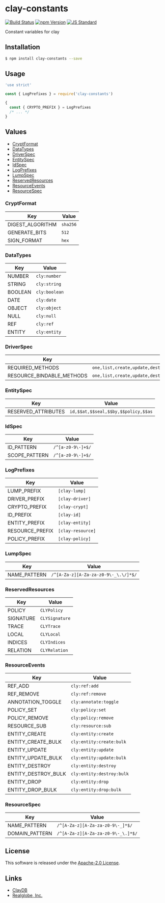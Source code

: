 clay-constants
==========

<!---
This file is generated by ape-tmpl. Do not update manually.
--->

<!-- Badge Start -->
<a name="badges"></a>

[![Build Status][bd_travis_com_shield_url]][bd_travis_com_url]
[![npm Version][bd_npm_shield_url]][bd_npm_url]
[![JS Standard][bd_standard_shield_url]][bd_standard_url]

[bd_repo_url]: https://github.com/realglobe-Inc/clay-constants
[bd_travis_url]: http://travis-ci.org/realglobe-Inc/clay-constants
[bd_travis_shield_url]: http://img.shields.io/travis/realglobe-Inc/clay-constants.svg?style=flat
[bd_travis_com_url]: http://travis-ci.com/realglobe-Inc/clay-constants
[bd_travis_com_shield_url]: https://api.travis-ci.com/realglobe-Inc/clay-constants.svg?token=aeFzCpBZebyaRijpCFmm
[bd_license_url]: https://github.com/realglobe-Inc/clay-constants/blob/master/LICENSE
[bd_codeclimate_url]: http://codeclimate.com/github/realglobe-Inc/clay-constants
[bd_codeclimate_shield_url]: http://img.shields.io/codeclimate/github/realglobe-Inc/clay-constants.svg?style=flat
[bd_codeclimate_coverage_shield_url]: http://img.shields.io/codeclimate/coverage/github/realglobe-Inc/clay-constants.svg?style=flat
[bd_gemnasium_url]: https://gemnasium.com/realglobe-Inc/clay-constants
[bd_gemnasium_shield_url]: https://gemnasium.com/realglobe-Inc/clay-constants.svg
[bd_npm_url]: http://www.npmjs.org/package/clay-constants
[bd_npm_shield_url]: http://img.shields.io/npm/v/clay-constants.svg?style=flat
[bd_standard_url]: http://standardjs.com/
[bd_standard_shield_url]: https://img.shields.io/badge/code%20style-standard-brightgreen.svg

<!-- Badge End -->


<!-- Description Start -->
<a name="description"></a>

Constant variables for clay

<!-- Description End -->


<!-- Overview Start -->
<a name="overview"></a>



<!-- Overview End -->


<!-- Sections Start -->
<a name="sections"></a>

<!-- Section from "doc/guides/01.Installation.md.hbs" Start -->

<a name="section-doc-guides-01-installation-md"></a>

Installation
-----

```bash
$ npm install clay-constants --save
```


<!-- Section from "doc/guides/01.Installation.md.hbs" End -->

<!-- Section from "doc/guides/02.Usage.md.hbs" Start -->

<a name="section-doc-guides-02-usage-md"></a>

Usage
---------

```javascript
'use strict'

const { LogPrefixes } = require('clay-constants')

{
  const { CRYPTO_PREFIX } = LogPrefixes
  /* ... */
}
```


<!-- Section from "doc/guides/02.Usage.md.hbs" End -->

<!-- Section from "doc/guides/03.Values.md.hbs" Start -->

<a name="section-doc-guides-03-values-md"></a>

Values
------

+ [CryptFormat](#CryptFormat)
+ [DataTypes](#DataTypes)
+ [DriverSpec](#DriverSpec)
+ [EntitySpec](#EntitySpec)
+ [IdSpec](#IdSpec)
+ [LogPrefixes](#LogPrefixes)
+ [LumpSpec](#LumpSpec)
+ [ReservedResources](#ReservedResources)
+ [ResourceEvents](#ResourceEvents)
+ [ResourceSpec](#ResourceSpec)


<a name="CryptFormat" ></a>

### CryptFormat

| Key | Value |
| --- | ---- |
| DIGEST_ALGORITHM | `sha256` |
| GENERATE_BITS | `512` |
| SIGN_FORMAT | `hex` |


<a name="DataTypes" ></a>

### DataTypes

| Key | Value |
| --- | ---- |
| NUMBER | `cly:number` |
| STRING | `cly:string` |
| BOOLEAN | `cly:boolean` |
| DATE | `cly:date` |
| OBJECT | `cly:object` |
| NULL | `cly:null` |
| REF | `cly:ref` |
| ENTITY | `cly:entity` |


<a name="DriverSpec" ></a>

### DriverSpec

| Key | Value |
| --- | ---- |
| REQUIRED_METHODS | `one,list,create,update,destroy,drop,resources` |
| RESOURCE_BINDABLE_METHODS | `one,list,create,update,destroy,drop,oneBulk,listBulk,createBulk,updateBulk,destroyBulk,cursor` |


<a name="EntitySpec" ></a>

### EntitySpec

| Key | Value |
| --- | ---- |
| RESERVED_ATTRIBUTES | `id,$$at,$$seal,$$by,$$policy,$$as` |


<a name="IdSpec" ></a>

### IdSpec

| Key | Value |
| --- | ---- |
| ID_PATTERN | `/^[a-z0-9\-]+$/` |
| SCOPE_PATTERN | `/^[a-z0-9\-]+$/` |


<a name="LogPrefixes" ></a>

### LogPrefixes

| Key | Value |
| --- | ---- |
| LUMP_PREFIX | `[clay-lump]` |
| DRIVER_PREFIX | `[clay-driver]` |
| CRYPTO_PREFIX | `[clay-crypt]` |
| ID_PREFIX | `[clay-id]` |
| ENTITY_PREFIX | `[clay-entity]` |
| RESOURCE_PREFIX | `[clay-resource]` |
| POLICY_PREFIX | `[clay-policy]` |


<a name="LumpSpec" ></a>

### LumpSpec

| Key | Value |
| --- | ---- |
| NAME_PATTERN | `/^[A-Za-z][A-Za-za-z0-9\-_\.\/]*$/` |


<a name="ReservedResources" ></a>

### ReservedResources

| Key | Value |
| --- | ---- |
| POLICY | `CLYPolicy` |
| SIGNATURE | `CLYSignature` |
| TRACE | `CLYTrace` |
| LOCAL | `CLYLocal` |
| INDICES | `CLYIndices` |
| RELATION | `CLYRelation` |


<a name="ResourceEvents" ></a>

### ResourceEvents

| Key | Value |
| --- | ---- |
| REF_ADD | `cly:ref:add` |
| REF_REMOVE | `cly:ref:remove` |
| ANNOTATION_TOGGLE | `cly:annotate:toggle` |
| POLICY_SET | `cly:policy:set` |
| POLICY_REMOVE | `cly:policy:remove` |
| RESOURCE_SUB | `cly:resource:sub` |
| ENTITY_CREATE | `cly:entity:create` |
| ENTITY_CREATE_BULK | `cly:entity:create:bulk` |
| ENTITY_UPDATE | `cly:entity:update` |
| ENTITY_UPDATE_BULK | `cly:entity:update:bulk` |
| ENTITY_DESTROY | `cly:entity:destroy` |
| ENTITY_DESTROY_BULK | `cly:entity:destroy:bulk` |
| ENTITY_DROP | `cly:entity:drop` |
| ENTITY_DROP_BULK | `cly:entity:drop:bulk` |


<a name="ResourceSpec" ></a>

### ResourceSpec

| Key | Value |
| --- | ---- |
| NAME_PATTERN | `/^[A-Za-z][A-Za-za-z0-9\-_]*$/` |
| DOMAIN_PATTERN | `/^[A-Za-z][A-Za-za-z0-9\-_\.]*$/` |




<!-- Section from "doc/guides/03.Values.md.hbs" End -->


<!-- Sections Start -->


<!-- LICENSE Start -->
<a name="license"></a>

License
-------
This software is released under the [Apache-2.0 License](https://github.com/realglobe-Inc/clay-constants/blob/master/LICENSE).

<!-- LICENSE End -->


<!-- Links Start -->
<a name="links"></a>

Links
------

+ [ClayDB][clay_d_b_url]
+ [Realglobe, Inc.][realglobe,_inc__url]

[clay_d_b_url]: https://github.com/realglobe-Inc/claydb
[realglobe,_inc__url]: http://realglobe.jp

<!-- Links End -->

